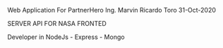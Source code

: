 Web Application For PartnerHero
Ing. Marvin Ricardo Toro
31-Oct-2020

SERVER API FOR NASA FRONTED

Developer in NodeJs - Express - Mongo
